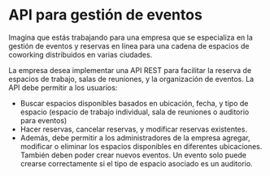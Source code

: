 # API para gestión de eventos

Imagina que estás trabajando para una empresa que se especializa en la gestión de eventos y reservas en línea para una cadena de espacios de coworking distribuidos en varias ciudades.

La empresa desea implementar una API REST para facilitar la reserva de espacios de trabajo, salas de reuniones, y la organización de eventos. La API debe permitir a los usuarios:
- Buscar espacios disponibles basados en ubicación, fecha, y tipo de espacio (espacio de trabajo individual, sala de reuniones o auditorio para eventos)
- Hacer reservas, cancelar reservas, y modificar reservas existentes.
- Además, debe permitir a los administradores de la empresa agregar, modificar o eliminar los espacios disponibles en diferentes ubicaciones. También deben poder crear nuevos eventos. Un evento solo puede crearse correctamente si el tipo de espacio asociado es un auditorio.

